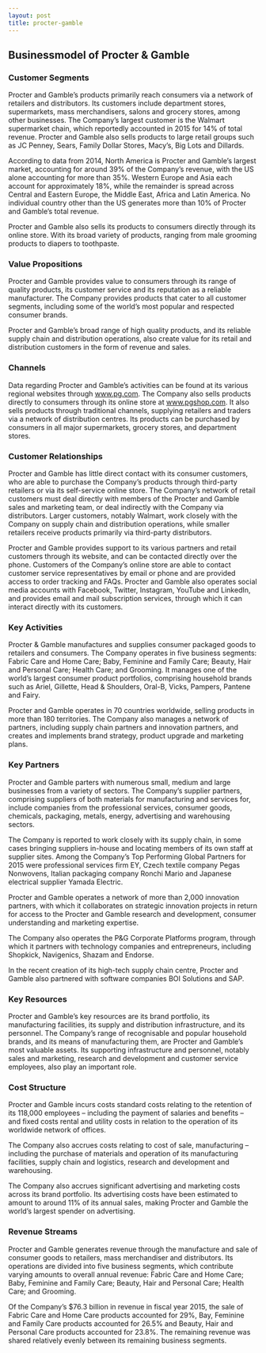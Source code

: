 ```yaml
---
layout: post
title: procter-gamble
---
```


Businessmodel of Procter & Gamble
----------------------------------

### Customer Segments

Procter and Gamble’s products primarily reach consumers via a network of retailers and distributors. Its customers include department stores, supermarkets, mass merchandisers, salons and grocery stores, among other businesses. The Company’s largest customer is the Walmart supermarket chain, which reportedly accounted in 2015 for 14% of total revenue. Procter and Gamble also sells products to large retail groups such as JC Penney, Sears, Family Dollar Stores, Macy’s, Big Lots and Dillards.

According to data from 2014, North America is Procter and Gamble’s largest market, accounting for around 39% of the Company’s revenue, with the US alone accounting for more than 35%. Western Europe and Asia each account for approximately 18%, while the remainder is spread across Central and Eastern Europe, the Middle East, Africa and Latin America. No individual country other than the US generates more than 10% of Procter and Gamble’s total revenue.

Procter and Gamble also sells its products to consumers directly through its online store. With its broad variety of products, ranging from male grooming products to diapers to toothpaste.

### Value Propositions

Procter and Gamble provides value to consumers through its range of quality products, its customer service and its reputation as a reliable manufacturer. The Company provides products that cater to all customer segments, including some of the world’s most popular and respected consumer brands.

Procter and Gamble’s broad range of high quality products, and its reliable supply chain and distribution operations, also create value for its retail and distribution customers in the form of revenue and sales.

### Channels

Data regarding Procter and Gamble’s activities can be found at its various regional websites through www.pg.com. The Company also sells products directly to consumers through its online store at www.pgshop.com. It also sells products through traditional channels, supplying retailers and traders via a network of distribution centres. Its products can be purchased by consumers in all major supermarkets, grocery stores, and department stores.

### Customer Relationships

Procter and Gamble has little direct contact with its consumer customers, who are able to purchase the Company’s products through third-party retailers or via its self-service online store. The Company’s network of retail customers must deal directly with members of the Procter and Gamble sales and marketing team, or deal indirectly with the Company via distributors. Larger customers, notably Walmart, work closely with the Company on supply chain and distribution operations, while smaller retailers receive products primarily via third-party distributors.

Procter and Gamble provides support to its various partners and retail customers through its website, and can be contacted directly over the phone. Customers of the Company’s online store are able to contact customer service representatives by email or phone and are provided access to order tracking and FAQs. Procter and Gamble also operates social media accounts with Facebook, Twitter, Instagram, YouTube and LinkedIn, and provides email and mail subscription services, through which it can interact directly with its customers.

### Key Activities

Procter & Gamble manufactures and supplies consumer packaged goods to retailers and consumers. The Company operates in five business segments: Fabric Care and Home Care; Baby, Feminine and Family Care; Beauty, Hair and Personal Care; Health Care; and Grooming. It manages one of the world’s largest consumer product portfolios, comprising household brands such as Ariel, Gillette, Head & Shoulders, Oral-B, Vicks, Pampers, Pantene and Fairy.

Procter and Gamble operates in 70 countries worldwide, selling products in more than 180 territories. The Company also manages a network of partners, including supply chain partners and innovation partners, and creates and implements brand strategy, product upgrade and marketing plans.

### Key Partners

Procter and Gamble parters with numerous small, medium and large businesses from a variety of sectors. The Company’s supplier partners, comprising suppliers of both materials for manufacturing and services for, include companies from the professional services, consumer goods, chemicals, packaging, metals, energy, advertising and warehousing sectors.

The Company is reported to work closely with its supply chain, in some cases bringing suppliers in-house and locating members of its own staff at supplier sites. Among the Company’s Top Performing Global Partners for 2015 were professional services firm EY, Czech textile company Pegas Nonwovens, Italian packaging company Ronchi Mario and Japanese electrical supplier Yamada Electric.

Procter and Gamble operates a network of more than 2,000 innovation partners, with which it collaborates on strategic innovation projects in return for access to the Procter and Gamble research and development, consumer understanding and marketing expertise.

The Company also operates the P&G Corporate Platforms program, through which it partners with technology companies and entrepreneurs, including Shopkick, Navigenics, Shazam and Endorse.

In the recent creation of its high-tech supply chain centre, Procter and Gamble also partnered with software companies BOI Solutions and SAP.

### Key Resources

Procter and Gamble’s key resources are its brand portfolio, its manufacturing facilities, its supply and distribution infrastructure, and its personnel. The Company’s range of recognisable and popular household brands, and its means of manufacturing them, are Procter and Gamble’s most valuable assets. Its supporting infrastructure and personnel, notably sales and marketing, research and development and customer service employees, also play an important role.

### Cost Structure

Procter and Gamble incurs costs standard costs relating to the retention of its 118,000 employees – including the payment of salaries and benefits – and fixed costs rental and utility costs in relation to the operation of its worldwide network of offices.

The Company also accrues costs relating to cost of sale, manufacturing – including the purchase of materials and operation of its manufacturing facilities, supply chain and logistics, research and development and warehousing.

The Company also accrues significant advertising and marketing costs across its brand portfolio. Its advertising costs have been estimated to amount to around 11% of its annual sales, making Procter and Gamble the world’s largest spender on advertising.

### Revenue Streams

Procter and Gamble generates revenue through the manufacture and sale of consumer goods to retailers, mass merchandiser and distributors. Its operations are divided into five business segments, which contribute varying amounts to overall annual revenue: Fabric Care and Home Care; Baby, Feminine and Family Care; Beauty, Hair and Personal Care; Health Care; and Grooming.

Of the Company’s $76.3 billion in revenue in fiscal year 2015, the sale of Fabric Care and Home Care products accounted for 29%, Bay, Feminine and Family Care products accounted for 26.5% and Beauty, Hair and Personal Care products accounted for 23.8%. The remaining revenue was shared relatively evenly between its remaining business segments.
